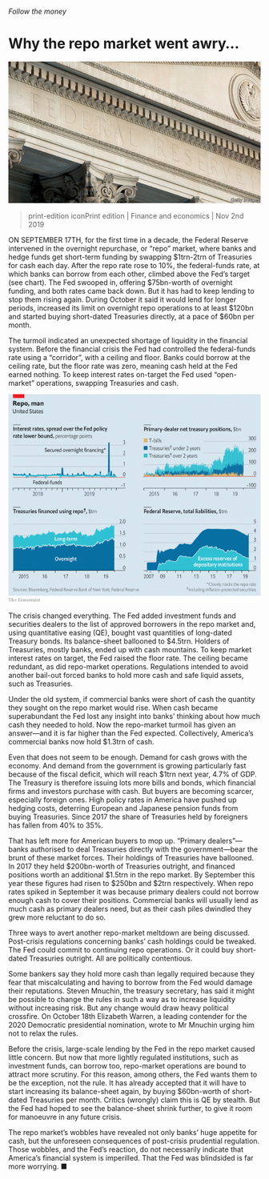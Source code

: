 ###### Follow the money

# Why the repo market went awry… 

![image](images/20191102_fnp506.jpg) 

> print-edition iconPrint edition | Finance and economics | Nov 2nd 2019 

ON SEPTEMBER 17TH, for the first time in a decade, the Federal Reserve intervened in the overnight repurchase, or “repo” market, where banks and hedge funds get short-term funding by swapping $1trn-2trn of Treasuries for cash each day. After the repo rate rose to 10%, the federal-funds rate, at which banks can borrow from each other, climbed above the Fed’s target (see chart). The Fed swooped in, offering $75bn-worth of overnight funding, and both rates came back down. But it has had to keep lending to stop them rising again. During October it said it would lend for longer periods, increased its limit on overnight repo operations to at least $120bn and started buying short-dated Treasuries directly, at a pace of $60bn per month. 

The turmoil indicated an unexpected shortage of liquidity in the financial system. Before the financial crisis the Fed had controlled the federal-funds rate using a “corridor”, with a ceiling and floor. Banks could borrow at the ceiling rate, but the floor rate was zero, meaning cash held at the Fed earned nothing. To keep interest rates on-target the Fed used “open-market” operations, swapping Treasuries and cash. 

![image](images/20191102_FNC407.png) 

The crisis changed everything. The Fed added investment funds and securities dealers to the list of approved borrowers in the repo market and, using quantitative easing (QE), bought vast quantities of long-dated Treasury bonds. Its balance-sheet ballooned to $4.5trn. Holders of Treasuries, mostly banks, ended up with cash mountains. To keep market interest rates on target, the Fed raised the floor rate. The ceiling became redundant, as did repo-market operations. Regulations intended to avoid another bail-out forced banks to hold more cash and safe liquid assets, such as Treasuries.  

Under the old system, if commercial banks were short of cash the quantity they sought on the repo market would rise. When cash became superabundant the Fed lost any insight into banks’ thinking about how much cash they needed to hold. Now the repo-market turmoil has given an answer—and it is far higher than the Fed expected. Collectively, America’s commercial banks now hold $1.3trn of cash. 

Even that does not seem to be enough. Demand for cash grows with the economy. And demand from the government is growing particularly fast because of the fiscal deficit, which will reach $1trn next year, 4.7% of GDP. The Treasury is therefore issuing lots more bills and bonds, which financial firms and investors purchase with cash. But buyers are becoming scarcer, especially foreign ones. High policy rates in America have pushed up hedging costs, deterring European and Japanese pension funds from buying Treasuries. Since 2017 the share of Treasuries held by foreigners has fallen from 40% to 35%.  

That has left more for American buyers to mop up. “Primary dealers”—banks authorised to deal Treasuries directly with the government—bear the brunt of these market forces. Their holdings of Treasuries have ballooned. In 2017 they held $200bn-worth of Treasuries outright, and financed positions worth an additional $1.5trn in the repo market. By September this year these figures had risen to $250bn and $2trn respectively. When repo rates spiked in September it was because primary dealers could not borrow enough cash to cover their positions. Commercial banks will usually lend as much cash as primary dealers need, but as their cash piles dwindled they grew more reluctant to do so. 

Three ways to avert another repo-market meltdown are being discussed. Post-crisis regulations concerning banks’ cash holdings could be tweaked. The Fed could commit to continuing repo operations. Or it could buy short-dated Treasuries outright. All are politically contentious. 

Some bankers say they hold more cash than legally required because they fear that miscalculating and having to borrow from the Fed would damage their reputations. Steven Mnuchin, the treasury secretary, has said it might be possible to change the rules in such a way as to increase liquidity without increasing risk. But any change would draw heavy political crossfire. On October 18th Elizabeth Warren, a leading contender for the 2020 Democratic presidential nomination, wrote to Mr Mnuchin urging him not to relax the rules. 

Before the crisis, large-scale lending by the Fed in the repo market caused little concern. But now that more lightly regulated institutions, such as investment funds, can borrow too, repo-market operations are bound to attract more scrutiny. For this reason, among others, the Fed wants them to be the exception, not the rule. It has already accepted that it will have to start increasing its balance-sheet again, by buying $60bn-worth of short-dated Treasuries per month. Critics (wrongly) claim this is QE by stealth. But the Fed had hoped to see the balance-sheet shrink further, to give it room for manoeuvre in any future crisis. 

The repo market’s wobbles have revealed not only banks’ huge appetite for cash, but the unforeseen consequences of post-crisis prudential regulation. Those wobbles, and the Fed’s reaction, do not necessarily indicate that America’s financial system is imperilled. That the Fed was blindsided is far more worrying. ■ 

